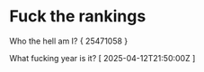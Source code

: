 # Fuck the rankings

Who the hell am I?
{ 25471058 }

What fucking year is it?
[ 2025-04-12T21:50:00Z ]
